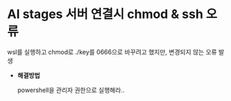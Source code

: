 # AI stages 서버 연결시 chmod & ssh 오류

wsl를 실행하고 chmod로 ./key를 0666으로 바꾸려고 했지만, 변경되지 않는 오류 발생

- **해결방법**

  powershell을 관리자 권한으로 실행해라..